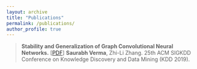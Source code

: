 ```yaml
---
layout: archive
title: "Publications"
permalink: /publications/
author_profile: true
---
```


> **Stability and Generalization of Graph Convolutional Neural Networks.** [[PDF](https://www.google.com)]
> **Saurabh Verma**, Zhi-Li Zhang. 25th ACM SIGKDD Conference on Knowledge Discovery and Data Mining (KDD 2019).
